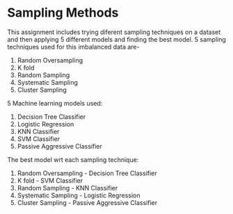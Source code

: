 # Sampling Methods
This assignment includes trying diferent sampling techniques on a dataset and then applying 5 different models and finding the best model.
5 sampling techniques used for this imbalanced data are- 
1. Random Oversampling
2. K fold
3. Random Sampling
4. Systematic Sampling
5. Cluster Sampling

5 Machine learning models used:
1. Decision Tree Classifier	
2. Logistic Regression
3. KNN Classifier
4. SVM Classifier
5. Passive Aggressive Classifier

The best model wrt each sampling technique:
1. Random Oversampling - Decision Tree Classifier	
2. K fold - SVM Classifier
3. Random Sampling - KNN Classifier
4. Systematic Sampling - Logistic Regression
5. Cluster Sampling - Passive Aggressive Classifier
